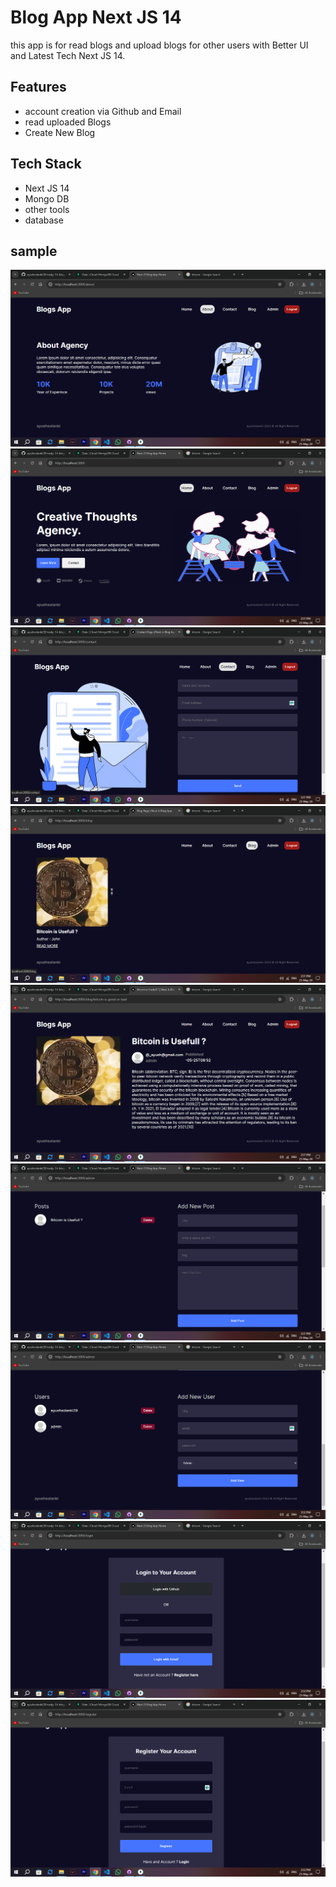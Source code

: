 # Blog App Next JS 14
this app is for read blogs and upload blogs for other users with Better UI and Latest Tech Next JS 14.
## Features
- account creation via Github and Email
- read uploaded Blogs
- Create New Blog
## Tech Stack
- Next JS 14
- Mongo DB
- other tools
- database

## sample
![img](https://github.com/ayushsolanki29/nextjs-14-blogapp/blob/main/screenshot/1.png)
![img](https://github.com/ayushsolanki29/nextjs-14-blogapp/blob/main/screenshot/2.png)
![img](https://github.com/ayushsolanki29/nextjs-14-blogapp/blob/main/screenshot/3.png)
![img](https://github.com/ayushsolanki29/nextjs-14-blogapp/blob/main/screenshot/4.png)
![img](https://github.com/ayushsolanki29/nextjs-14-blogapp/blob/main/screenshot/5.png)
![img](https://github.com/ayushsolanki29/nextjs-14-blogapp/blob/main/screenshot/6.png)
![img](https://github.com/ayushsolanki29/nextjs-14-blogapp/blob/main/screenshot/7.png)
![img](https://github.com/ayushsolanki29/nextjs-14-blogapp/blob/main/screenshot/8.png)
![img](https://github.com/ayushsolanki29/nextjs-14-blogapp/blob/main/screenshot/9.png)

